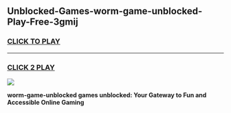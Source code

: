 
## Unblocked-Games-worm-game-unblocked-Play-Free-3gmij
<h3>
<a href="https://premium76.site?title=worm-game-unblocked&ref=17A">CLICK TO PLAY</a></h3>
<hr>

<h3>
<a href="https://premium76.site?title=worm-game-unblocked&ref=17A">CLICK 2 PLAY</a>
  
</h3>

<a href="https://premium76.site?title=worm-game-unblocked&ref=17A"><img src="https://clearcache.store/games.png"></a>


**worm-game-unblocked games unblocked: Your Gateway to Fun and Accessible Online Gaming**
